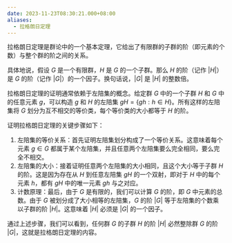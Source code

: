 ```yaml
---
date: 2023-11-23T08:30:21.000+08:00
aliases:
  - 拉格朗日定理
---
```


拉格朗日定理是群论中的一个基本定理，它给出了有限群的子群的阶（即元素的个数）与整个群的阶之间的关系。

具体地说，假设 $G$ 是一个有限群，$H$ 是 $G$ 的一个子群。那么 $H$ 的阶（记作 $|H|$）是 $G$ 的阶（记作 $|G|$）的一个因子。换句话说，$|G|$ 是 $|H|$ 的整数倍。

拉格朗日定理的证明通常依赖于左陪集的概念。给定群 $G$ 中的一个子群 $H$ 和 $G$ 中的任意元素 $g$，可以构造 $g$ 和 $H$ 的左陪集 $gH = \{gh : h \in H\}$。所有这样的左陪集将 $G$ 划分为互不相交的等价类，每个等价类的大小都等于 $H$ 的阶。

证明拉格朗日定理的关键步骤如下：

1. 左陪集的等价关系：首先证明左陪集划分构成了一个等价关系。这意味着每个元素 $g \in G$ 都属于某个左陪集，并且任意两个左陪集要么完全相同，要么完全不相交。
2. 左陪集的大小：接着证明任意两个左陪集的大小相同，且这个大小等于子群 $H$ 的阶。这是因为存在从 $H$ 到任意左陪集 $gH$ 的一个双射，即对于 $H$ 中的每个元素 $h$，都有 $gH$ 中的唯一元素 $gh$ 与之对应。
3. 计数原理：最后，由于 $G$ 是有限的，我们可以计算 $G$ 的阶，即 $G$ 中元素的总数。由于 $G$ 被划分成了大小相等的左陪集，$G$ 的阶 $|G|$ 等于左陪集的个数乘以子群的阶 $|H|$。这意味着 $|H|$ 必须是 $|G|$ 的一个因子。

通过上述步骤，我们可以看到，任何群 $G$ 的子群 $H$ 的阶 $|H|$ 必然整除群 $G$ 的阶 $|G|$，这就是拉格朗日定理的内容。
